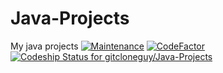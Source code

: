 # Java-Projects
My java projects
[![Maintenance](https://img.shields.io/badge/Maintained%3F-yes-green.svg)](https://GitHub.com/gitcloneguy/Java-Projects/graphs/commit-activity)
[![CodeFactor](https://www.codefactor.io/repository/github/gitcloneguy/java-projects/badge)](https://www.codefactor.io/repository/github/gitcloneguy/java-projects)
[![Codeship Status for gitcloneguy/Java-Projects](https://app.codeship.com/projects/9fcfb640-29a5-0138-238a-4209832b0d8a/status?branch=master)](https://app.codeship.com/projects/384100)
